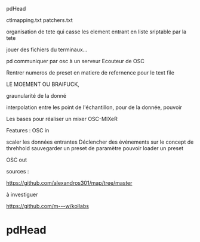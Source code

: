 pdHead

ctlmapping.txt
patchers.txt



organisation de tete qui casse les element entrant en liste sriptable par la tete

jouer des fichiers du terminaux...

pd communiquer par osc à un serveur Ecouteur de OSC


Rentrer numeros de preset en matiere de refernence pour le text file


LE MOEMENT OU BRAIFUCK,

graunularité de la donné

interpolation entre les point de l'échantillon,  pour de la donnée,
pouvoir



Les bases pour réaliser un mixer OSC-MIXeR

Features :
OSC in

scaler les données entrantes
Déclencher des événements sur le concept de threhhold
sauvegarder un preset de paramètre
pouvoir loader un preset


OSC out


sources :

https://github.com/alexandros301/map/tree/master


à investiguer

https://github.com/m---w/kollabs
# pdHead
